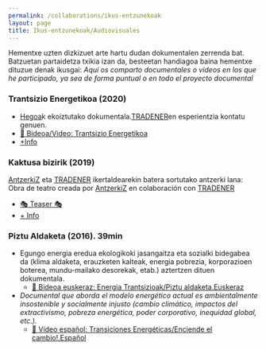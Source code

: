 ```yaml
---
permalink: /collaborations/ikus-entzunekoak
layout: page
title: Ikus-entzunekoak/Audiovisuales
---
```

Hementxe uzten dizkizuet arte hartu dudan dokumentalen zerrenda bat. Batzuetan partaidetza txikia izan da, besteetan handiagoa baina hementxe dituzue denak ikusgai: 
*Aquí os comparto documentales o vídeos en los que he participado, ya sea de forma puntual o en todo el proyecto documental*

### Trantsizio Energetikoa (2020)
- [Hegoa](https://www.hegoa.ehu.eus/)k ekoiztutako dokumentala.[TRADENER](https://www.tradener.org/)en esperientzia kontatu genuen.
- [🎦 Bideoa/Video: Trantsizio Energetikoa](https://multimedia.hegoa.ehu.eus/es/videos/131/)
- [+Info](https://multimedia.hegoa.ehu.eus/es/videos/131-trantsizio-energetikoa)

### Kaktusa bizirik (2019)
[AntzerkiZ](https://antzerkiz.wordpress.com/) eta [TRADENER](https://www.tradener.org/) ikertaldearekin batera sortutako antzerki lana:<br>
Obra de teatro creada por [AntzerkiZ](https://antzerkiz.wordpress.com/) en colaboración con [TRADENER](https://www.tradener.org/)
- [🎭 Teaser 🎭](https://open.tube/videos/embed/70df7260-9ea8-4543-ae57-14c479dbaea6)
- [+ Info](https://antzerkiz.wordpress.com/kaktusa-bizirik/)

### Piztu Aldaketa (2016). 39min
- Egungo energia eredua ekologikoki jasangaitza eta sozialki bidegabea da (klima aldaketa, erauzketen kalteak, energia pobrezia, korporazioen boterea, mundu-mailako desorekak, etab.) aztertzen dituen dokumentala.
  - [🎦 Bideoa euskeraz: Energia Trantsizioak/Piztu aldaketa.Euskeraz](https://vimeo.com/147086272)
- *Documental que aborda el modelo energético actual es ambientalmente insostenible y socialmente injusto (cambio climático, impactos del extractivismo, pobreza energética, poder corporativo, inequidad global, etc.).* 
  - [🎦 Vídeo español: Transiciones Energéticas/Enciende el cambio!.Español](https://vimeo.com/146670336)



